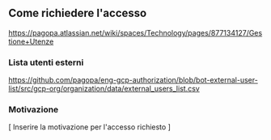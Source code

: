 ## Come richiedere l'accesso

https://pagopa.atlassian.net/wiki/spaces/Technology/pages/877134127/Gestione+Utenze

### Lista utenti esterni

https://github.com/pagopa/eng-gcp-authorization/blob/bot-external-user-list/src/gcp-org/organization/data/external_users_list.csv

### Motivazione

[ Inserire la motivazione per l'accesso richiesto ]
